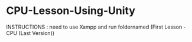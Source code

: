 # CPU-Lesson-Using-Unity
INSTRUCTIONS : need to use Xampp and run foldernamed (First Lesson - CPU (Last Version))
